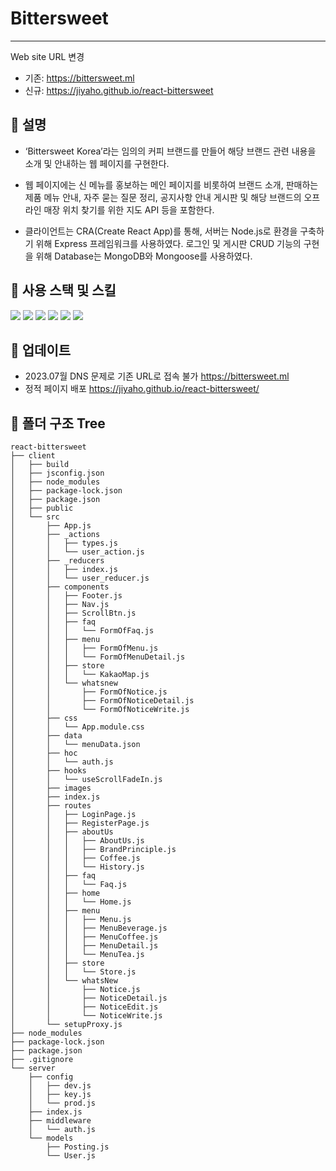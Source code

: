 # Bittersweet
---

Web site URL 변경
- 기존: https://bittersweet.ml
- 신규: https://jiyaho.github.io/react-bittersweet

## 🔷 설명

- ‘Bittersweet Korea’라는 임의의 커피 브랜드를 만들어 해당 브랜드 관련 내용을 소개 및 안내하는 웹 페이지를 구현한다.

- 웹 페이지에는 신 메뉴를 홍보하는 메인 페이지를 비롯하여 브랜드 소개, 판매하는 제품 메뉴 안내, 자주 묻는 질문 정리, 공지사항 안내 게시판 및 해당 브랜드의 오프라인 매장 위치 찾기를 위한 지도 API 등을 포함한다.

- 클라이언트는 CRA(Create React App)를 통해, 서버는 Node.js로 환경을 구축하기 위해 Express 프레임워크를 사용하였다. 로그인 및 게시판 CRUD 기능의 구현을 위해 Database는 MongoDB와 Mongoose를 사용하였다.

## 🔷 사용 스택 및 스킬

<div>
    <img src="https://img.shields.io/badge/React-61DAFB?style=for-the-badge&logo=React&logoColor=black" />
    <img src="https://img.shields.io/badge/JavaScript-F7DF1E?style=for-the-badge&logo=JavaScript&logoColor=black" />
    <img src="https://img.shields.io/badge/Redux-764ABC?style=for-the-badge&logo=Redux&logoColor=white" />
    <img src="https://img.shields.io/badge/Node.js-339933?style=for-the-badge&logo=Node.js&logoColor=white" />
    <img src="https://img.shields.io/badge/express-000000?style=for-the-badge&logo=express&logoColor=white" />
    <img src="https://img.shields.io/badge/MongoDB-47A248?style=for-the-badge&logo=MongoDB&logoColor=white" />
</div>

## 🔷 업데이트

- 2023.07월 DNS 문제로 기존 URL로 접속 불가 https://bittersweet.ml
- 정적 페이지 배포 https://jiyaho.github.io/react-bittersweet/

## 🔷 폴더 구조 Tree

```markup
react-bittersweet
├── client
│   ├── build
│   ├── jsconfig.json
│   ├── node_modules
│   ├── package-lock.json
│   ├── package.json
│   ├── public
│   └── src
│       ├── App.js
│       ├── _actions
│       │   ├── types.js
│       │   └── user_action.js
│       ├── _reducers
│       │   ├── index.js
│       │   └── user_reducer.js
│       ├── components
│       │   ├── Footer.js
│       │   ├── Nav.js
│       │   ├── ScrollBtn.js
│       │   ├── faq
│       │   │   └── FormOfFaq.js
│       │   ├── menu
│       │   │   ├── FormOfMenu.js
│       │   │   └── FormOfMenuDetail.js
│       │   ├── store
│       │   │   └── KakaoMap.js
│       │   └── whatsnew
│       │       ├── FormOfNotice.js
│       │       ├── FormOfNoticeDetail.js
│       │       └── FormOfNoticeWrite.js
│       ├── css
│       │   └── App.module.css
│       ├── data
│       │   └── menuData.json
│       ├── hoc
│       │   └── auth.js
│       ├── hooks
│       │   └── useScrollFadeIn.js
│       ├── images
│       ├── index.js
│       ├── routes
│       │   ├── LoginPage.js
│       │   ├── RegisterPage.js
│       │   ├── aboutUs
│       │   │   ├── AboutUs.js
│       │   │   ├── BrandPrinciple.js
│       │   │   ├── Coffee.js
│       │   │   └── History.js
│       │   ├── faq
│       │   │   └── Faq.js
│       │   ├── home
│       │   │   └── Home.js
│       │   ├── menu
│       │   │   ├── Menu.js
│       │   │   ├── MenuBeverage.js
│       │   │   ├── MenuCoffee.js
│       │   │   ├── MenuDetail.js
│       │   │   └── MenuTea.js
│       │   ├── store
│       │   │   └── Store.js
│       │   └── whatsNew
│       │       ├── Notice.js
│       │       ├── NoticeDetail.js
│       │       ├── NoticeEdit.js
│       │       └── NoticeWrite.js
│       └── setupProxy.js
├── node_modules
├── package-lock.json
├── package.json
├── .gitignore
└── server
    ├── config
    │   ├── dev.js
    │   ├── key.js
    │   └── prod.js
    ├── index.js
    ├── middleware
    │   └── auth.js
    └── models
        ├── Posting.js
        └── User.js
```
